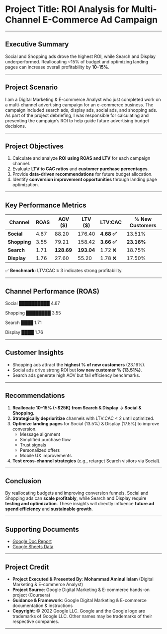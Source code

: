 # **Project Title:** ROI Analysis for Multi-Channel E-Commerce Ad Campaign

---

## Executive Summary  
Social and Shopping ads drove the highest ROI, while Search and Display underperformed. Reallocating ~15% of budget and optimizing landing pages can increase overall profitability by **10–15%**.  

---

## **Project Scenario**  
I am a Digital Marketing & E-commerce Analyst who just completed work on a multi-channel advertising campaign for an e-commerce business. The campaign included search ads, display ads, social ads, and shopping ads. As part of the project debriefing, I was responsible for calculating and presenting the campaign’s ROI to help guide future advertising budget decisions. 

---

## Project Objectives  
1. Calculate and analyze **ROI using ROAS and LTV** for each campaign channel.  
2. Evaluate **LTV to CAC ratios** and **customer purchase percentages**.  
3. Provide **data-driven recommendations** for future budget allocation.  
4. Identify **conversion improvement opportunities** through landing page optimization.  

---

## Key Performance Metrics  

| Channel      | ROAS  | AOV ($) | LTV ($) | LTV:CAC | % New Customers |  
|--------------|-------|---------|---------|---------|-----------------|  
| **Social**   | 4.67  | 88.20   | 176.40  | **4.68 ✅** | 13.51% |  
| **Shopping** | 3.55  | 79.21   | 158.42  | **3.66 ✅** | **23.16%** |  
| **Search**   | 1.71  | **128.69** | **193.04** | 1.72 ❌ | 18.75% |  
| **Display**  | 1.76  | 27.60   | 55.20   | 1.78 ❌ | 17.50% |  

✅ **Benchmark:** LTV:CAC ≥ 3 indicates strong profitability.  

---

## Channel Performance (ROAS)  

Social ██████████ 4.67

Shopping ████████ 3.55

Search ████ 1.71

Display ████ 1.76

---

## Customer Insights  
- Shopping ads attract the **highest % of new customers** (23.16%).  
- Social ads drive strong ROI but **low new customer % (13.51%)**.  
- Search ads generate high AOV but fail efficiency benchmarks.  

---

## Recommendations  
1. **Reallocate 10–15% (~$25K) from Search & Display → Social & Shopping.**  
2. **Strategically deprioritize** channels with LTV:CAC < 2 until optimized.  
3. **Optimize landing pages** for Social (13.5%) & Display (17.5%) to improve conversion.  
   - Message alignment  
   - Simplified purchase flow  
   - Trust signals  
   - Personalized offers  
   - Mobile UX improvements  
4. **Test cross-channel strategies** (e.g., retarget Search visitors via Social).  

---

## Conclusion  
By reallocating budgets and improving conversion funnels, Social and Shopping ads can **scale profitably**, while Search and Display require **testing and optimization**. These insights will directly influence **future ad spend efficiency** and **sustainable growth**.  

---

## Supporting Documents  
- [Google Doc Report](https://docs.google.com/document/d/1wP0_18egcI3OyLKvYz7KZQ6MZf4bM_X1D_eZqNjtNSQ/edit?usp=drive_link)  
- [Google Sheets Data](https://docs.google.com/spreadsheets/d/1Tfyb1eP4J66fXbFu94dZgqOjxk2_4aq7Rk3czZJxPqg/edit?usp=drive_link)  

---

## Project Credit  
- **Project Executed & Presented By**: **Mohammad Aminul Islam** (Digital Marketing & E-commerce Analyst)  
- **Project Source**: Google Digital Marketing & E-commerce hands-on project (Coursera)  
- **Guidance & Framework**: Google Digital Marketing & E-commerce documentation & instructions  
- **Copyright**: © 2022 Google LLC. Google and the Google logo are trademarks of Google LLC. Other names may be trademarks of their respective companies.  

---
